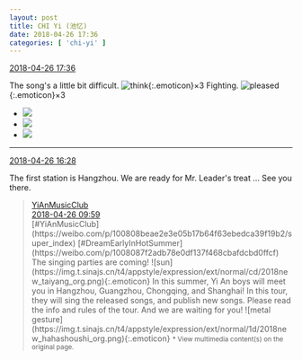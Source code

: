 ```yaml
---
layout: post
title: CHI Yi (池忆)
date: 2018-04-26 17:36
categories: [ 'chi-yi' ]
---
```


<div class="weibo-info">
  <a href="https://weibo.com/6117581836/GdTk9xXZJ">2018-04-26 17:36</a>
</div>

The song's a little bit difficult. ![think](https://img.t.sinajs.cn/t4/appstyle/expression/ext/normal/30/2018new_sikao_org.png){:.emoticon}×3 Fighting. ![pleased](https://img.t.sinajs.cn/t4/appstyle/expression/ext/normal/33/2018new_xixi_org.png){:.emoticon}×3

<!-- more -->

<ul class="weibo-pic-list-1">
  <li class="weibo-pic">
    <a href="https://wx3.sinaimg.cn/mw690/006G0KuMgy1fqq6znmz6yj31hc1z4kjn.jpg"><img src="https://wx3.sinaimg.cn/thumb150/006G0KuMgy1fqq6znmz6yj31hc1z4kjn.jpg"/></a>
  </li>
  <li class="weibo-pic">
    <a href="https://wx3.sinaimg.cn/mw690/006G0KuMgy1fqq6zelrn9j31hc1z4qv7.jpg"><img src="https://wx3.sinaimg.cn/thumb150/006G0KuMgy1fqq6zelrn9j31hc1z4qv7.jpg"/></a>
  </li>
  <li class="weibo-pic">
    <a href="https://wx1.sinaimg.cn/mw690/006G0KuMgy1fqq6yiir62j31hc1z4nlc.jpg"><img src="https://wx1.sinaimg.cn/thumb150/006G0KuMgy1fqq6yiir62j31hc1z4nlc.jpg"/></a>
  </li>
</ul>

---

<div class="weibo-info">
  <a href="https://weibo.com/6117581836/GdSSv38zx">2018-04-26 16:28</a>
</div>

The first station is Hangzhou. We are ready for Mr. Leader's treat … See you there.

> <div class="weibo-post-name">
>   <a href="https://weibo.com/u/6094546964">YiAnMusicClub</a>
> </div>
> <div class="weibo-info">
>   <a href="https://weibo.com/6094546964/GdQkBpqQu">2018-04-26 09:59</a>
> </div>
> [#YiAnMusicClub](https://weibo.com/p/100808beae2e3e05b17b64f63ebedca39f19b2/super_index) [#DreamEarlyInHotSummer](https://weibo.com/p/1008087f2adb78e0df137f468cbafdcbd0ffcf) The singing parties are coming! ![sun](https://img.t.sinajs.cn/t4/appstyle/expression/ext/normal/cd/2018new_taiyang_org.png){:.emoticon} In this summer, Yi An boys will meet you in Hangzhou, Guangzhou, Chongqing, and Shanghai! In this tour, they will sing the released songs, and publish new songs. Please read the info and rules of the tour. And we are waiting for you! ![metal gesture](https://img.t.sinajs.cn/t4/appstyle/expression/ext/normal/1d/2018new_hahashoushi_org.png){:.emoticon}  
> <small>* View multimedia content(s) on the original page.</small>
